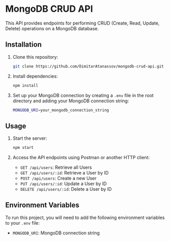 # MongoDB CRUD API

This API provides endpoints for performing CRUD (Create, Read, Update, Delete) operations on a MongoDB database.

## Installation

1. Clone this repository:

    ```bash
    git clone https://github.com/DimitarAtanassov/mongodb-crud-api.git
    ```

2. Install dependencies:

    ```bash
    npm install
    ```

3. Set up your MongoDB connection by creating a `.env` file in the root directory and adding your MongoDB connection string:

    ```bash
    MONGODB_URI=your_mongodb_connection_string
    ```

## Usage

1. Start the server:

    ```bash
    npm start
    ```

2. Access the API endpoints using Postman or another HTTP client:
    - `GET /api/users`: Retrieve all Users
    - `GET /api/users/:id`: Retrieve a User by ID
    - `POST /api/users`: Create a new User
    - `PUT /api/users/:id`: Update a User by ID
    - `DELETE /api/users/:id`: Delete a User by ID

## Environment Variables

To run this project, you will need to add the following environment variables to your `.env` file:

- `MONGODB_URI`: MongoDB connection string
